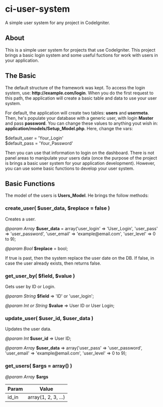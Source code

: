 # ci-user-system
A simple user system for any project in CodeIgniter.

<h2>About</h2>

<p>This is a simple user system for projects that use CodeIgniter. This project brings a basic login system and some useful fuctions for work with users in your application.</p>

<h2>The Basic</h2>

<p>The default structure of the framework was kept. To access the login system, use: <strong>http://example.com/login</strong>. When you do the first request to this path, the application will create a basic table and data to use your user system.</p>

<p>For default, the application will create two tables: <strong>users</strong> and <strong>usermeta</strong>. Then, he's populate your database with a generic user, with login <strong>Master</strong> and pass <strong>password</strong>. You can change these values to anything yout wish in: <strong>application/models/Setup_Model.php</strong>. Here, change the vars:</p>

<p>$default_user = 'Your_Login'<br>
$default_pass = 'Your_Password'</p>

<p>Then you can use that information to login on the dashboard. There is not panel areas to manipulate your users data (once the purpose of the project is brings a basic user system for your application development). However, you can use some basic functions to develop your user system.</p>

<h2>Basic Functions</h2>

<p>The model of the users is <strong>Users_Model</strong>. He brings the follow methods:</p>

<h3>create_user( $user_data, $replace = false )</h3>

<p>Creates a user.</p>

<p><em>@param Array</em> <strong>$user_data</strong> = array('user_login' => 'User_Login', 'user_pass' => 'user_password', 'user_email' => 'example@email.com', 'user_level' => 0 to 9);</p>

<p><em>@param Bool</em> <strong>$replace</strong> = bool;</p>

<p>If true is past, then the system replace the user date on the DB. If false, in case the user already exists, then returns false.</p>

<h3>get_user_by( $field, $value )</h3>

<p>Gets user by ID or Login.</p>

<p><em>@param String</em> <strong>$field</strong> => 'ID' or 'user_login';</p>

<p><em>@param Int or String</em> <strong>$value</strong> => User ID or User Login;</p>

<h3>update_user( $user_id, $user_data )</h3>

<p>Updates the user data.</p>

<p><em>@param Int</em> <strong>$user_id</strong> => User ID;</p>

<p><em>@param Array</em> <strong>$user_data</strong> => array('user_pass' => 'user_password', 'user_email' => 'example@email.com', 'user_level' => 0 to 9);</p>

<h3>get_users( $args = array() )</h3>

<p><em>@param Array</em> <strong>$args</strong></p>

<table>
  <thead>
    <tr>
      <th>Param</th>
      <th>Value</th>
    </tr>
  </thead>
  <tbody>
    <tr>
      <td>id_in</td>
      <td>array(1, 2, 3, ...)</td>
    </tr>
  </tbody>
</table>
